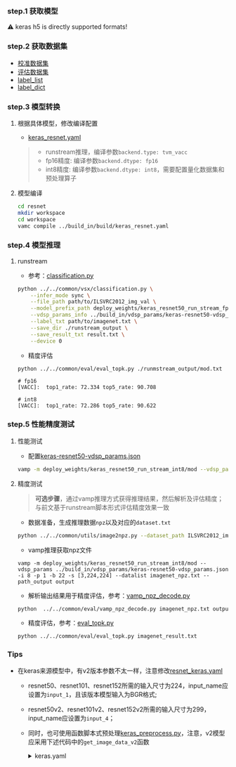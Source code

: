 
### step.1 获取模型
⚠️ keras h5 is directly supported formats!

### step.2 获取数据集
- [校准数据集](https://image-net.org/challenges/LSVRC/2012/index.php)
- [评估数据集](https://image-net.org/challenges/LSVRC/2012/index.php)
- [label_list](../../common/label/imagenet.txt)
- [label_dict](../../common/label/imagenet1000_clsid_to_human.txt)

### step.3 模型转换
1. 根据具体模型，修改编译配置
    - [keras_resnet.yaml](../build_in/build/keras_resnet.yaml)
    
    > - runstream推理，编译参数`backend.type: tvm_vacc`
    > - fp16精度: 编译参数`backend.dtype: fp16`
    > - int8精度: 编译参数`backend.dtype: int8`，需要配置量化数据集和预处理算子

2. 模型编译

    ```bash
    cd resnet
    mkdir workspace
    cd workspace
    vamc compile ../build_in/build/keras_resnet.yaml
    ```

### step.4 模型推理
1. runstream
    - 参考：[classification.py](../../common/vsx/classification.py)
    ```bash
    python ../../common/vsx/classification.py \
        --infer_mode sync \
        --file_path path/to/ILSVRC2012_img_val \
        --model_prefix_path deploy_weights/keras_resnet50_run_stream_fp16/mod \
        --vdsp_params_info ../build_in/vdsp_params/keras-resnet50-vdsp_params.json \
        --label_txt path/to/imagenet.txt \
        --save_dir ./runstream_output \
        --save_result_txt result.txt \
        --device 0
    ```

    - 精度评估
    ```
    python ../../common/eval/eval_topk.py ./runmstream_output/mod.txt
    ```

    ```
    # fp16
    [VACC]:  top1_rate: 72.334 top5_rate: 90.708

    # int8
    [VACC]:  top1_rate: 72.286 top5_rate: 90.622
    ```

### step.5 性能精度测试
1. 性能测试
    - 配置[keras-resnet50-vdsp_params.json](../build_in/vdsp_params/keras-resnet50-vdsp_params.json)
    ```bash
    vamp -m deploy_weights/keras_resnet50_run_stream_int8/mod --vdsp_params ../build_in/vdsp_params/keras-resnet50-vdsp_params.json  -i 8 -p 1 -b 2 -s [3,224,224]
    ```

2. 精度测试
    > **可选步骤**，通过vamp推理方式获得推理结果，然后解析及评估精度；与前文基于runstream脚本形式评估精度效果一致
    
    - 数据准备，生成推理数据`npz`以及对应的`dataset.txt`
    ```bash
    python ../../common/utils/image2npz.py --dataset_path ILSVRC2012_img_val --target_path  input_npz  --text_path imagenet_npz.txt
    ```

    - vamp推理获取npz文件
    ```
    vamp -m deploy_weights/keras_resnet50_run_stream_int8/mod --vdsp_params ../build_in/vdsp_params/keras-resnet50-vdsp_params.json  -i 8 -p 1 -b 22 -s [3,224,224] --datalist imagenet_npz.txt --path_output output
    ```

    - 解析输出结果用于精度评估，参考：[vamp_npz_decode.py](../../common/eval/vamp_npz_decode.py)
    ```bash
    python  ../../common/eval/vamp_npz_decode.py imagenet_npz.txt output imagenet_result.txt imagenet.txt
    ```
    
    - 精度评估，参考：[eval_topk.py](../../common/eval/eval_topk.py)
    ```bash
    python ../../common/eval/eval_topk.py imagenet_result.txt
    ```

### Tips
- 在keras来源模型中，有v2版本参数不太一样，注意修改[resnet_keras.yaml](../build_in/build/keras_resnet.yaml) 
  - resnet50、resnet101、resnet152所需的输入尺寸为224，input_name应设置为`input_1`，且该版本模型输入为BGR格式;
  - resnet50v2、resnet101v2、resnet152v2所需的输入尺寸为299，input_name应设置为`input_4`；
  - 同时，也可使用函数脚本式预处理[keras_preprocess.py](../build_in/build/keras_preprocess.py)，注意，v2模型应采用下述代码中的`get_image_data_v2`函数
    <details><summary>keras.yaml</summary>

    ```yaml
    name: resnet50

    frontend:
        shape:
            input_1: [1, 3, 224, 224]
        type: keras
        checkpoint: weights/keras/resnet50.h5
        dtype: fp32

    graph:
        extra_ops:
        type: null

    backend:
        type: tvm_vacc
        dtype: int8
        quantize:
            calibrate_mode: percentile
            quantize_per_channel: true

    dataset:
        type: tvm
        path: eval/ILSVRC2012_img_calib
        sampler:
            suffix: JPEG
            get_data_num: 1000
        process_ops:
            - type: CustomFunc
            module_path: classification/resnet/build_in/build/keras_preprocess.py
            func_name: get_image_data
            input_shape: [1, 3, 224, 224]

    workspace:
        work_dir: ./deploy_weights/
        save_log: true
    ```
    </details>

